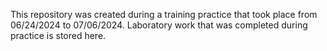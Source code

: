 This repository was created during a training practice that took place from 06/24/2024 to 07/06/2024.
Laboratory work that was completed during practice is stored here.

